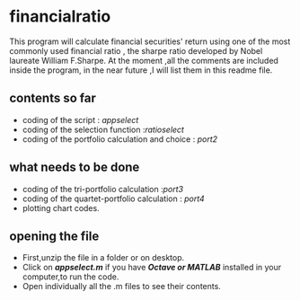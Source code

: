 # financialratio
This program will calculate financial securities' return using one of the most commonly used financial ratio , the sharpe ratio developed by Nobel laureate William F.Sharpe.
At the moment ,all the comments are included inside the program, in the near future ,I will list them in this readme file.                                                        

## contents so far
* coding of the script : *appselect*
* coding of the selection function :*ratioselect*
* coding of the portfolio calculation and choice : *port2*

## what needs to be done
* coding of the tri-portfolio calculation :*port3*
* coding of the quartet-portfolio calculation : *port4*
* plotting chart codes.

## opening the file
* First,unzip the file in a folder or on desktop.
* Click on **_appselect.m_** if you have ***Octave or MATLAB*** installed in your computer,to run the code.
* Open individually all the .m files to see their contents.
